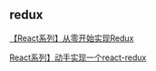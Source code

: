 ## redux

[【React系列】从零开始实现Redux](https://juejin.im/post/5d88200bf265da03c721dfb2)</br>

[React系列】动手实现一个react-redux](https://juejin.im/post/5d9ca65be51d45782c23fab7)</br>
